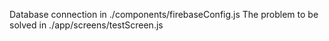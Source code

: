 Database connection in ./components/firebaseConfig.js
The problem to be solved in ./app/screens/testScreen.js
